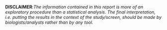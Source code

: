
<br><br><br>
<b>DISCLAIMER</b>:<i>The information contained in this report is more of an exploratory procedure than a statistical analysis. The final interpretation, i.e. putting the results in the context of the study/screen, should be made by biologists/analysts rather than by any tool.</i>
